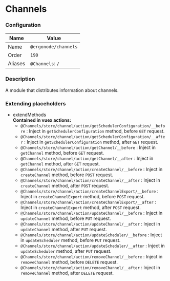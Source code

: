 # Channels

### Configuration

| Name          | Value                    |
|---------------|--------------------------|
| Name          | `@ergonode/channels`   |
| Order         | `190`                     |
| Aliases       | `@Channels`: `/`       |

### Description

A module that distributes information about channels.

### Extending placeholders

* extendMethods <br>
    **Contained in vuex actions:**
    * `@Channels/store/channel/action/getSchedulerConfiguration/__before` : Inject in `getSchedulerConfiguration` method, before `GET` request.
    * `@Channels/store/channel/action/getSchedulerConfiguration/__after` : Inject in `getSchedulerConfiguration` method, after `GET` request.
    * `@Channels/store/channel/action/getChannel/__before` : Inject in `getChannel` method, before `GET` request.
    * `@Channels/store/channel/action/getChannel/__after` : Inject in `getChannel` method, after `GET` request.
    * `@Channels/store/channel/action/createChannel/__before` : Inject in `createChannel` method, before `POST` request.
    * `@Channels/store/channel/action/createChannel/__after` : Inject in `createChannel` method, after `POST` request.
    * `@Channels/store/channel/action/createChannelExport/__before` : Inject in `createChannelExport` method, before `POST` request.
    * `@Channels/store/channel/action/createChannelExport/__after` : Inject in `createChannelExport` method, after `POST` request.
    * `@Channels/store/channel/action/updateChannel/__before` : Inject in `updateChannel` method, before `PUT` request.
    * `@Channels/store/channel/action/updateChannel/__after` : Inject in `updateChannel` method, after `PUT` request.
    * `@Channels/store/channel/action/updateScheduler/__before` : Inject in `updateScheduler` method, before `PUT` request.
    * `@Channels/store/channel/action/updateScheduler/__after` : Inject in `updateScheduler` method, after `PUT` request.
    * `@Channels/store/channel/action/removeChannel/__before` : Inject in `removeChannel` method, before `DELETE` request.
    * `@Channels/store/channel/action/removeChannel/__after` : Inject in `removeChannel` method, after `DELETE` request.
